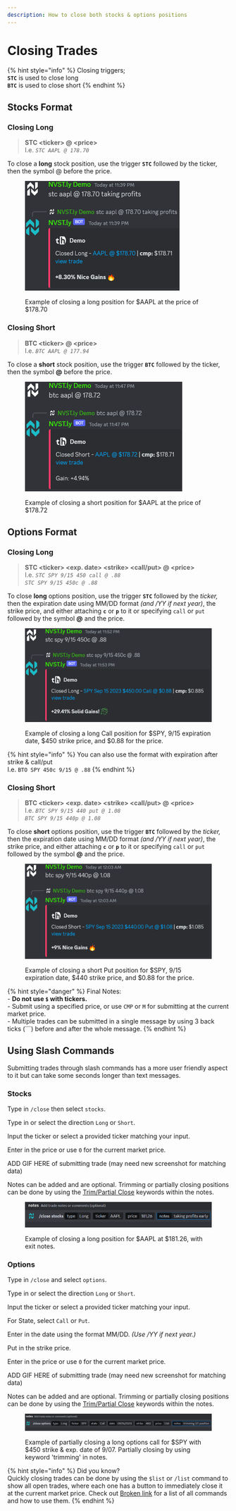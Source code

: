```yaml
---
description: How to close both stocks & options positions
---
```


# Closing Trades

{% hint style="info" %}
Closing triggers;\
**`STC`** is used to close long\
**`BTC`** is used to close short
{% endhint %}

## Stocks Format

### Closing Long

> **STC \<ticker> @ \<price>**\
> I.e. _`STC AAPL @ 178.70`_

To close a **long** stock position, use the trigger **`STC`** followed by the ticker, then the symbol @ before the price.

<figure><img src="../../.gitbook/assets/image (222).png" alt=""><figcaption><p>Example of closing a long position for $AAPL at the price of $178.70</p></figcaption></figure>

### Closing Short

> **BTC \<ticker> @ \<price>**\
> I.e. _`BTC AAPL @ 177.94`_

To close a **short** stock position, use the trigger **`BTC`** followed by the ticker, then the symbol **@** before the price.

<figure><img src="../../.gitbook/assets/image (223).png" alt=""><figcaption><p>Example of closing a short position for $AAPL at the price of $178.72</p></figcaption></figure>

##

## Options Format

### Closing Long

> **STC \<ticker> \<exp. date> \<strike> \<call/put> @ \<price>**\
> I.e. _`STC SPY 9/15 450 call @ .88`_\
> _`STC SPY 9/15 450c @ .88`_

To close **long** options position, use the trigger **`STC`** followed by the _ticker,_ then the expiration date using MM/DD format _(and /YY if next year)_, the strike price, and either attaching **`c`** or **`p`** to it or specifying `call` or `put` followed by the symbol **@** and the price.

<figure><img src="../../.gitbook/assets/image (224).png" alt=""><figcaption><p>Example of closing a long Call position for $SPY, 9/15 expiration date, $450 strike price, and $0.88 for the price.</p></figcaption></figure>

{% hint style="info" %}
You can also use the format with expiration after strike & call/put\
I.e. `BTO SPY 450c 9/15 @ .88`
{% endhint %}

### Closing Short

> **BTC \<ticker> \<exp. date> \<strike> \<call/put> @ \<price>**\
> I.e. _`BTC SPY 9/15 440 put @ 1.08`_\
> _`BTC SPY 9/15 440p @ 1.08`_

To close **short** options position, use the trigger **`BTC`** followed by the _ticker,_ then the expiration date using MM/DD format _(and /YY if next year)_, the strike price, and either attaching **`c`** or **`p`** to it or specifying `call` or `put` followed by the symbol **@** and the price.

<figure><img src="../../.gitbook/assets/image (225).png" alt=""><figcaption><p>Example of closing a short Put position for $SPY, 9/15 expiration date, $440 strike price, and $0.88 for the price.</p></figcaption></figure>

{% hint style="danger" %}
Final Notes:\
\- **Do not use `$` with tickers.** \
\- Submit using a specified price, or use `CMP` or `M` for submitting at the current market price.\
\- Multiple trades can be submitted in a single message by using 3 back ticks (\`\`\`) before and after the whole message.
{% endhint %}



## Using Slash Commands

Submitting trades through slash commands has a more user friendly aspect to it but can take some seconds longer than text messages.

### Stocks

Type in `/close` then select `stocks`.

Type in or select the direction `Long` or `Short`.&#x20;

Input the ticker or select a provided ticker matching your input.

Enter in the price or use `0` for the current market price.

ADD GIF HERE of submitting trade (may need new screenshot for matching data)

Notes can be added and are optional. Trimming or partially closing positions can be done by using the [Trim/Partial Close](../trim-partial-close.md) keywords within the notes.

<figure><img src="../../.gitbook/assets/image (228).png" alt=""><figcaption><p>Example of closing a long position for $AAPL at $181.26, with exit notes.</p></figcaption></figure>

### Options

Type in `/close` and select `options`.

Type in or select the direction `Long` or `Short`.

Input the ticker or select a provided ticker matching your input.

For State, select `Call` or `Put`.

Enter in the date using the format MM/DD. _(Use /YY if next year.)_

Put in the strike price.

Enter in the price or use `0` for the current market price.

ADD GIF HERE of submitting trade (may need new screenshot for matching data)

Notes can be added and are optional. Trimming or partially closing positions can be done by using the [Trim/Partial Close](../trim-partial-close.md) keywords within the notes.

<figure><img src="../../.gitbook/assets/image (229).png" alt=""><figcaption><p>Example of partially closing a long options call for $SPY with $450 strike &#x26; exp. date of 9/07. Partially closing by using keyword 'trimming' in notes.</p></figcaption></figure>



{% hint style="info" %}
Did you know?\
Quickly closing trades can be done by using the `$list` or `/list` command to show all open trades, where each one has a button to immediately close it at the current market price. Check out [Broken link](broken-reference "mention") for a list of all commands and how to use them.
{% endhint %}

